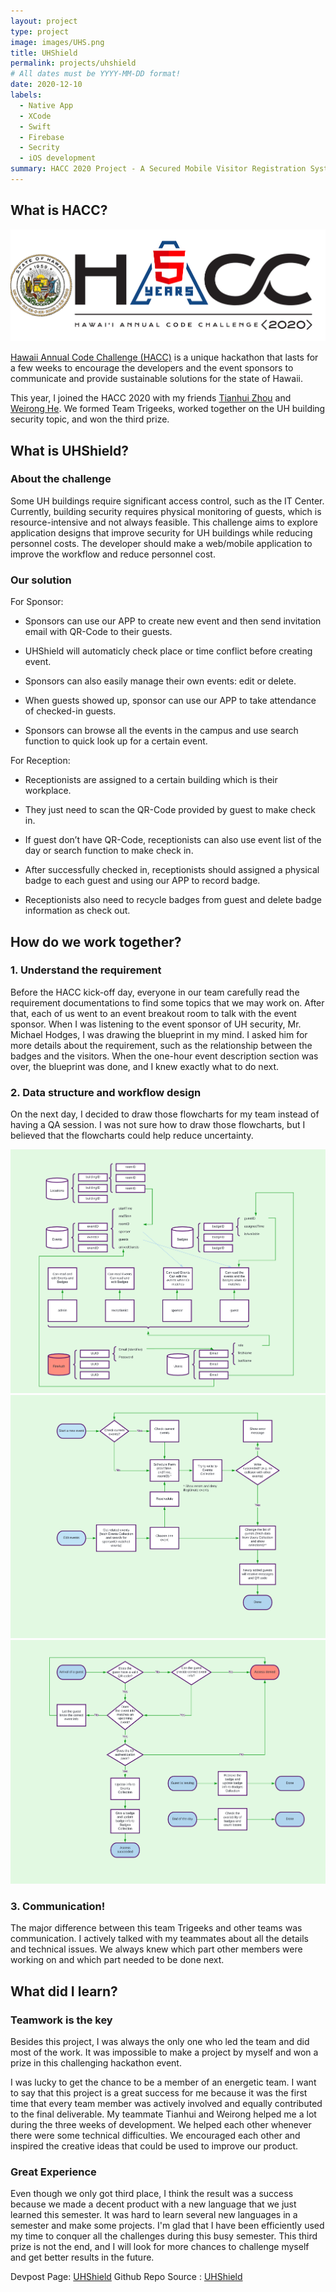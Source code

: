 ```yaml
---
layout: project
type: project
image: images/UHS.png
title: UHShield
permalink: projects/uhshield
# All dates must be YYYY-MM-DD format!
date: 2020-12-10
labels:
  - Native App
  - XCode
  - Swift
  - Firebase
  - Secrity
  - iOS development
summary: HACC 2020 Project - A Secured Mobile Visitor Registration System.
---
```


## What is HACC?

<img class="ui image" src="../images/HACC.png">

<a href="https://hacc.hawaii.gov/">Hawaii Annual Code Challenge (HACC)</a> is a unique hackathon that lasts for a few weeks to encourage the developers and the event sponsors to communicate and provide sustainable solutions for the state of Hawaii.

This year, I joined the HACC 2020 with my friends <a href="https://tianhuizhou.github.io/">Tianhui Zhou</a> and <a href="https://heweiron.github.io/">Weirong He</a>. We formed Team Trigeeks, worked together on the UH building security topic, and won the third prize.

## What is UHShield?

### About the challenge

Some UH buildings require significant access control, such as the IT Center. Currently, building security requires physical monitoring of guests, which is resource-intensive and not always feasible. This challenge aims to explore application designs that improve security for UH buildings while reducing personnel costs. The developer should make a web/mobile application to improve the workflow and reduce personnel cost.

### Our solution

<div class="ui embed" data-source="youtube" data-id="YX9HWBJndsU" >
</div>

For Sponsor:

- Sponsors can use our APP to create new event and then send invitation email with QR-Code to their guests.

- UHShield will automaticly check place or time conflict before creating event.

- Sponsors can also easily manage their own events: edit or delete.

- When guests showed up, sponsor can use our APP to take attendance of checked-in guests.

- Sponsors can browse all the events in the campus and use search function to quick look up for a certain event.


For Reception:

- Receptionists are assigned to a certain building which is their workplace.

- They just need to scan the QR-Code provided by guest to make check in.

- If guest don’t have QR-Code, receptionists can also use event list of the day or search function to make check in.

- After successfully checked in, receptionists should assigned a physical badge to each guest and using our APP to record badge.

- Receptionists also need to recycle badges from guest and delete badge information as check out.



## How do we work together?

### 1. Understand the requirement

Before the HACC kick-off day, everyone in our team carefully read the requirement documentations to find some topics that we may work on. After that, each of us went to an event breakout room to talk with the event sponsor. When I was listening to the event sponsor of UH security, Mr. Michael Hodges, I was drawing the blueprint in my mind. I asked him for more details about the requirement, such as the relationship between the badges and the visitors. When the one-hour event description section was over, the blueprint was done, and I knew exactly what to do next.

### 2. Data structure and workflow design

On the next day, I decided to draw those flowcharts for my team instead of having a QA session. I was not sure how to draw those flowcharts, but I believed that the flowcharts could help reduce uncertainty.

<img class="ui image" src="../images/uhs_data.png">
<img class="ui image" src="../images/uhs_sponsor.png">
<img class="ui image" src="../images/uhs_reception.png">


### 3. Communication!

The major difference between this team Trigeeks and other teams was communication. I actively talked with my teammates about all the details and technical issues. We always knew which part other members were working on and which part needed to be done next.

## What did I learn?

### Teamwork is the key

Besides this project, I was always the only one who led the team and did most of the work. It was impossible to make a project by myself and won a prize in this challenging hackathon event.

I was lucky to get the chance to be a member of an energetic team. I want to say that this project is a great success for me because it was the first time that every team member was actively involved and equally contributed to the final deliverable. My teammate Tianhui and Weirong helped me a lot during the three weeks of development. We helped each other whenever there were some technical difficulties. We encouraged each other and inspired the creative ideas that could be used to improve our product.

### Great Experience

Even though we only got third place, I think the result was a success because we made a decent product with a new language that we just learned this semester. It was hard to learn several new languages in a semester and make some projects. I'm glad that I have been efficiently used my time to conquer all the challenges during this busy semester. This third prize is not the end, and I will look for more chances to challenge myself and get better results in the future.

Devpost Page: <a href="https://devpost.com/software/uhshield">UHShield</a>
Github Repo Source : <a href="https://github.com/HACC2020/Trigeeks"><i class="large github icon "></i>UHShield</a>
